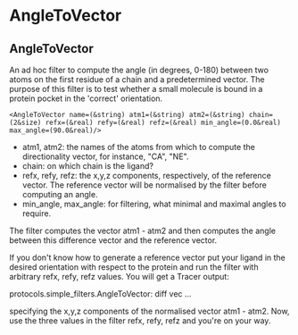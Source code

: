 # AngleToVector
## AngleToVector

An ad hoc filter to compute the angle (in degrees, 0-180) between two atoms on the first residue of a chain and a predetermined vector. The purpose of this filter is to test whether a small molecule is bound in a protein pocket in the 'correct' orientation.

```
<AngleToVector name=(&string) atm1=(&string) atm2=(&string) chain=(2&size) refx=(&real) refy=(&real) refz=(&real) min_angle=(0.0&real) max_angle=(90.0&real)/>
```
-  atm1, atm2: the names of the atoms from which to compute the directionality vector, for instance, "CA", "NE".
-  chain: on which chain is the ligand?
-  refx, refy, refz: the x,y,z components, respectively, of the reference vector. The reference vector will be normalised by the filter before computing an angle.
-  min_angle, max_angle: for filtering, what minimal and maximal angles to require.

The filter computes the vector atm1 - atm2 and then computes the angle between this difference vector and the reference vector.

If you don't know how to generate a reference vector put your ligand in the desired orientation with respect to the protein and run the filter with arbitrary refx, refy, refz values. You will get a Tracer output:

protocols.simple_filters.AngleToVector: diff vec ...

specifying the x,y,z components of the normalised vector atm1 - atm2. Now, use the three values in the filter refx, refy, refz and you're on your way.

